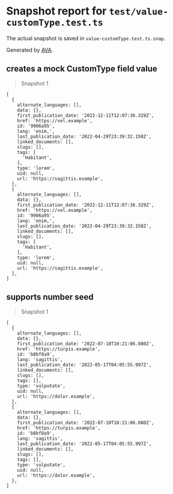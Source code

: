 # Snapshot report for `test/value-customType.test.ts`

The actual snapshot is saved in `value-customType.test.ts.snap`.

Generated by [AVA](https://avajs.dev).

## creates a mock CustomType field value

> Snapshot 1

    [
      {
        alternate_languages: [],
        data: {},
        first_publication_date: '2022-12-11T12:07:36.329Z',
        href: 'https://vel.example',
        id: '9906a95',
        lang: 'enim,',
        last_publication_date: '2022-04-29T23:39:32.158Z',
        linked_documents: [],
        slugs: [],
        tags: [
          'Habitant',
        ],
        type: 'lorem',
        uid: null,
        url: 'https://sagittis.example',
      },
      {
        alternate_languages: [],
        data: {},
        first_publication_date: '2022-12-11T12:07:36.329Z',
        href: 'https://vel.example',
        id: '9906a95',
        lang: 'enim,',
        last_publication_date: '2022-04-29T23:39:32.158Z',
        linked_documents: [],
        slugs: [],
        tags: [
          'Habitant',
        ],
        type: 'lorem',
        uid: null,
        url: 'https://sagittis.example',
      },
    ]

## supports number seed

> Snapshot 1

    [
      {
        alternate_languages: [],
        data: {},
        first_publication_date: '2022-07-10T10:21:06.080Z',
        href: 'https://turpis.example',
        id: 'b8bf8a9',
        lang: 'sagittis',
        last_publication_date: '2022-05-17T04:05:55.997Z',
        linked_documents: [],
        slugs: [],
        tags: [],
        type: 'vulputate',
        uid: null,
        url: 'https://dolor.example',
      },
      {
        alternate_languages: [],
        data: {},
        first_publication_date: '2022-07-10T10:21:06.080Z',
        href: 'https://turpis.example',
        id: 'b8bf8a9',
        lang: 'sagittis',
        last_publication_date: '2022-05-17T04:05:55.997Z',
        linked_documents: [],
        slugs: [],
        tags: [],
        type: 'vulputate',
        uid: null,
        url: 'https://dolor.example',
      },
    ]
